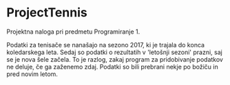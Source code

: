 # ProjectTennis
Projektna naloga pri predmetu Programiranje 1.

Podatki za tenisače se nanašajo na sezono 2017, ki je trajala do konca koledarskega leta. Sedaj so podatki o rezultatih v 'letošnji sezoni' prazni, saj se je nova šele začela. To je razlog, zakaj program za pridobivanje podatkov ne deluje, če ga zaženemo zdaj.
Podatki so bili prebrani nekje po božiču in pred novim letom.
